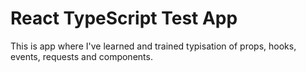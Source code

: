 # React TypeScript Test App
This is app where I've learned and trained typisation of props, hooks, events, requests and components.

